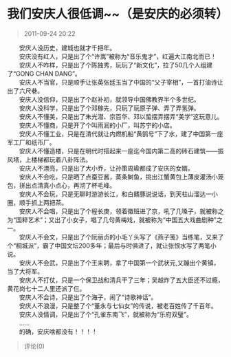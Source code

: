 # 我们安庆人很低调~~（是安庆的必须转）
> 2011-09-24 20:22


　　安庆人没历史，建城也就才千把年。  
　　安庆没有红人，只是出了个“许嵩”被称为“音乐鬼才”，红遍大江南北而已！  
　　安庆人不咋样，只是出了个陈独秀，玩玩了“新文化”，拉了50几个人组建了“GONG CHAN DANG”。  
　　安庆人不当官，只是顺手让张英张廷玉当了中国的“父子宰相”，一首打油诗让出了六尺巷。  
　　安庆人没信仰，只是出了个赵补初，就领导中国佛教界半个多世纪。  
　　安庆人没科学，只是出了个邓稼先，只玩了玩原子弹、弄了弄氢弹。  
　　安庆人不懂美，只是出了朱光潜、宗百华、邓以蛰摆弄摆弄“美学”这玩意儿。  
　　安庆人不懂商，只是开了个叫雨润的小厂，叫苏宁的小店。  
　　安庆人不懂工业，只是在清代就让内燃机船“黄鹄号”下了水，建了中国第一座军工厂和纸币厂。  
　　安庆人不懂造楼，只是在明代时搭起来一座迄今国内第二高的砖石建筑——振风塔，上楼梯都玩着八卦阵法。  
　　安庆人不漂亮，只是出了大小乔，让孙策周瑜都成了安庆的女婿。  
　　安庆人不会吃，只是晒了点蚕豆酱，蒸条鲥鱼，挑出江蟹黄包上薄皮灌汤小笼包，拼出点清真小点心，再沏了杯毛峰。  
　　安庆人不会玩，只是无聊时游游长江，和白鳍豚说说话，到天柱山溜达一小圈，顺手抓上两把茶。  
　　安庆人不会唱，只是出了个程长庚，领着徽班进了京，吼了几嗓子，就被称之为“国粹艺术”；又出了小女子，唱了几句黄梅戏，就被称为“中国五大戏曲剧种”之一。  
　　安庆人不会文，只是出了个阮丽贞的小毛丫头写了《燕子笺》当练笔，又来了个“桐城派”，霸了中国文坛200多年；最后与时俱进了，就让张恨水写了两笔小说。  
　　安庆人不会武，只是出了个王来聘，拿了中国第一个武状元,又蹦出个黄镇，当了大将军。  
　　安庆人不打仗，只是一个保卫战和清兵干了三年；吴越炸了五大臣还不过瘾，黄花岗七十二人里还派了仨。  
　　安庆人不会诗，只是出了个海子，闹了“诗歌神话”。  
　　安庆人不浪漫，只是整了个“董永与七仙女”的传说，被老百姓传了千百年。  
　　安庆人没情调，只是出了个“孔雀东南飞”，就被称为“乐府双璧”。  
　　……  
　　的确，安庆啥都没有！！！！
> 评论(0)

